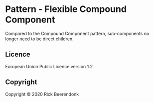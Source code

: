 # Pattern - Flexible Compound Component

Compared to the Compound Component pattern, sub-components no longer need to be direct children.

## Licence

European Union Public Licence version 1.2

## Copyright

Copyright © 2020 Rick Beerendonk
